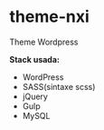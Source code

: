 # theme-nxi
Theme Wordpress

<strong>Stack usada:</strong>
<br>
<ul>
	<li>WordPress</li>
	<li>SASS(sintaxe scss)</li>
	<li>jQuery</li>
	<li>Gulp</li>
	<li>MySQL</li>
</ul>
